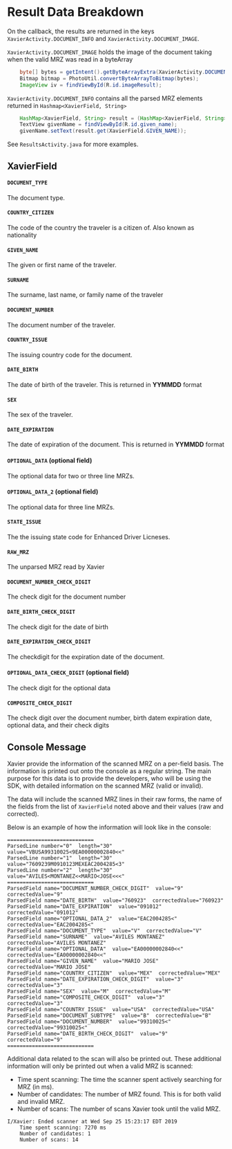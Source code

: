 # Result Data Breakdown

On the callback, the results are returned in the keys `XavierActivity.DOCUMENT_INFO` and `XavierActivity.DOCUMENT_IMAGE`.

`XavierActivity.DOCUMENT_IMAGE` holds the image of the document taking when the valid MRZ was read in a byteArray

```java
    byte[] bytes = getIntent().getByteArrayExtra(XavierActivity.DOCUMENT_IMAGE);
    Bitmap bitmap = PhotoUtil.convertByteArrayToBitmap(bytes);
    ImageView iv = findViewById(R.id.imageResult);
```

`XavierActivity.DOCUMENT_INFO` contains all the parsed MRZ elements returned in `Hashmap<XavierField, String>`

```java
    HashMap<XavierField, String> result = (HashMap<XavierField, String>) getIntent().getSerializableExtra(XavierActivity.DOCUMENT_INFO);
    TextView givenName = findViewById(R.id.given_name);
    givenName.setText(result.get(XavierField.GIVEN_NAME));
```

See `ResultsActivity.java` for more examples.

## XavierField

#### `DOCUMENT_TYPE`

The document type.

#### `COUNTRY_CITIZEN`

The code of the country the traveler is a citizen of. Also known as nationality

#### `GIVEN_NAME`

The given or first name of the traveler.

#### `SURNAME`

The surname, last name, or family name of the traveler

#### `DOCUMENT_NUMBER`

The document number of the traveler.

#### `COUNTRY_ISSUE`

The issuing country code for the document.

#### `DATE_BIRTH`

The date of birth of the traveler. This is returned in **YYMMDD** format

#### `SEX`

The sex of the traveler.

#### `DATE_EXPIRATION` 

The date of expiration of the document. This is returned in **YYMMDD** format

#### `OPTIONAL_DATA` (optional field)

The optional data for two or three line MRZs.

#### `OPTIONAL_DATA_2` (optional field)

The optional data for three line MRZs.

#### `STATE_ISSUE`

The the issuing state code for Enhanced Driver Licneses.

#### `RAW_MRZ`

The unparsed MRZ read by Xavier

#### `DOCUMENT_NUMBER_CHECK_DIGIT`

The check digit for the document number

#### `DATE_BIRTH_CHECK_DIGIT`

The check digit for the date of birth

#### `DATE_EXPIRATION_CHECK_DIGIT`

The checkdigit for the expiration date of the document.

#### `OPTIONAL_DATA_CHECK_DIGIT` (optional field)

The check digit for the optional data

#### `COMPOSITE_CHECK_DIGIT`

The check digit over the document number, birth datem expiration date, optional data, and their check digits

## Console Message

Xavier provide the information of the scanned MRZ on a per-field basis. The information is printed out onto the console as a regular string. The main purpose for this data is to provide the developers, who will be using the SDK, with detailed information on the scanned MRZ (valid or invalid). 

The data will include the scanned MRZ lines in their raw forms, the name of the fields from the list of `XavierField` noted above and their values (raw and corrected).

Below is an example of how the information will look like in the console:

```
============================
ParsedLine number="0"  length="30"  value="VBUSA99310025<9EA00000002840<<"
ParsedLine number="1"  length="30"  value="7609239M0910123MEXEAC2004285<3"
ParsedLine number="2"  length="30"  value="AVILES<MONTANEZ<<MARIO<JOSE<<<"
============================
ParsedField name="DOCUMENT_NUMBER_CHECK_DIGIT"  value="9"  correctedValue="9"
ParsedField name="DATE_BIRTH"  value="760923"  correctedValue="760923"
ParsedField name="DATE_EXPIRATION"  value="091012"  correctedValue="091012"
ParsedField name="OPTIONAL_DATA_2"  value="EAC2004285<"  correctedValue="EAC2004285<"
ParsedField name="DOCUMENT_TYPE"  value="V"  correctedValue="V"
ParsedField name="SURNAME"  value="AVILES MONTANEZ"  correctedValue="AVILES MONTANEZ"
ParsedField name="OPTIONAL_DATA"  value="EA00000002840<<"  correctedValue="EA00000002840<<"
ParsedField name="GIVEN_NAME"  value="MARIO JOSE"  correctedValue="MARIO JOSE"
ParsedField name="COUNTRY_CITIZEN"  value="MEX"  correctedValue="MEX"
ParsedField name="DATE_EXPIRATION_CHECK_DIGIT"  value="3"  correctedValue="3"
ParsedField name="SEX"  value="M"  correctedValue="M"
ParsedField name="COMPOSITE_CHECK_DIGIT"  value="3"  correctedValue="3"
ParsedField name="COUNTRY_ISSUE"  value="USA"  correctedValue="USA"
ParsedField name="DOCUMENT_SUBTYPE"  value="B"  correctedValue="B"
ParsedField name="DOCUMENT_NUMBER"  value="99310025<"  correctedValue="99310025<"
ParsedField name="DATE_BIRTH_CHECK_DIGIT"  value="9"  correctedValue="9"
============================
```

Additional data related to the scan will also be printed out. These additional information will only be printed out when a valid MRZ is scanned:

* Time spent scanning: The time the scanner spent actively searching for MRZ (in ms).
* Number of candidates: The number of MRZ found. This is for both valid and invalid MRZ.
* Number of scans: The number of scans Xavier took until the valid MRZ.

```
I/Xavier: Ended scanner at Wed Sep 25 15:23:17 EDT 2019
    Time spent scanning: 7270 ms
    Number of candidates: 1
    Number of scans: 14
```